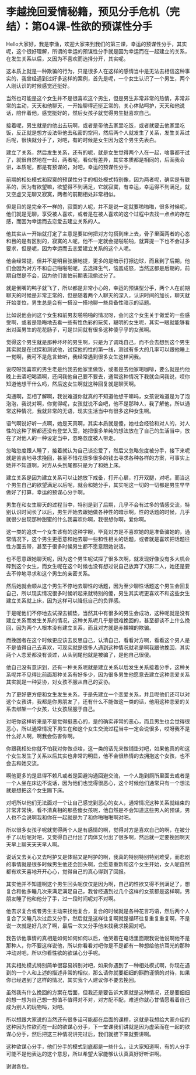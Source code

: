 # 李越挽回爱情秘籍，预见分手危机（完结）：第04课-性欲的预谋性分手

Hello大家好，我是李渔，欢迎大家来到我们的第三课，幸运的预谋性分手，其实呢，这个很好理解，所谓的幸运的预谋性分手就是因为幸运而在一起建立的关系，在发生关系以后，又因为不喜欢而选择分开，其实呢。

这本质上就是一种欺骗的行为，只是很多人在这样的感情当中是无法去相信这种事实的，我曾经遇到过好多这样的案例，首先是呢，一个女生认识了一个男生，两个人刚认识的时候感觉还挺好。

当然也可能是这个女生并不是很喜欢这个男生，但是男生非常非常的热情，非常非常的主动，天天和他聊天，一开始聊得还挺正常的，关心体贴呵护，天天和他说话，陪伴着他，感觉挺好的，然后女孩子就觉得男生挺喜欢自己。

接着呢，男生就是约他出去玩啊，或者是带他去家里吃饭，或者就要去他家里吃饭，反正就是想方设法带他去私密的空间，然后两个人就发生了关系，发生关系过后呢，很快就分手了，对吧，有的时候是女生因为这个男生先表白。

建立了关系，然后发生关系，还有的呢，就是女生觉得两个人在一起，啥事都干过了，就很自然地在一起，两者呢，看似有差异，其实本质都是相同的，后面我会讲，本质呢，都是有预谋的，对吧，幸运的预谋性分手。

前期的相处模式和寂寞的预谋性分手的相处模式特别像，因为两者呢，确实是有联系的，因为有欲望嘛，欲望得不到满足，它就寂寞，有幸运，幸运得不到满足，就又空虚又无聊又寂寞，两者的前期相处非常相似。

但是目的是完全不一样的，寂寞的人呢，并不是说一定就要啪啪啪，很多时候呢，他们就是无聊，享受被人喜欢，或者是在被人喜欢的这个过程中去找一点点的存在感，而因为幸运而去恋爱去建立关系的人。

他其实从一开始就打定了主意是要如何把对方勾搭到床上去，骨子里面两者的心态和目的是有区别的，寂寞的人呢，他不一定就会提啪啪啪，就算提一下也不会过多要求，但是呢，因为幸运而去恋爱建立关系的这个人呢。

他会经常提，但并不是明目张胆地提，更多的是暗示打擦边球，而且到了后期，他们会因为对方不和自己啪啪啪呢，去选择生气，恼羞成怒，当然这都是后期的，前期自然是不会，因为他们害怕前期表现偷过分了。

就是倒嘴的鸭子就飞了，所以都是非常小心的，幸运的预谋型分手，两个人在前期聊天的时候是非常正常的，但是随着两个人聊天的深入，认识时间的加长，聊天就开始变位，男生总是会有一搭没一搭地聊一些具备性暗示的话题。

比如说他会问这个女生和前男友啪啪啪的情况呀，会问这个女生关于做爱的一些感受啊，或者是隐晦地去看一些有性色彩的玩笑，聪明的女生呢，其实一眼就能够看出对面男生的花花肠子，可是世间就有很多这种傻乎乎的女孩啊。

觉得这个男生就是那种坏坏的男生啊，只是为了调戏自己，而不会去想到这个男生其实就是在试探和测试他，试探他的性的第一线，测试有多大的几率可以跟他睡上一觉啊，我可不是危言耸听，我经常遇到很多女生这样问我。

说哎呀我喜欢的男生老是约我去他家里做饭，或者是去他家喝咖啡，要么就是约他晚上去酒吧喝酒啊，还问我他自己要不要去，通常这种情况下我就会问我说，哎你知道他想干什么吗，然后这女生啊就这种回复就是聊天啊。

沟通啊，互相了解啊，我说难道你就真的不知道他想干嘛吗，女孩说难道是为了泡泡泡，我说对啊，你觉得呢，女孩就说不会吧，他不是那种人，我了解他，所以通常这种情况，我就非常的无语，现实生活当中有很多这种女生啊。

语气啊说好听一点啊，她是天真啊，其实本质就是傻，她社会经验和对人的，对人性的这种了解都还没有登堂入室，她把很多单纯的想法放在了自己的生活当中，放在了对他人的一种设定当中，忽略忽度被人带走。

忽略忽度跟人睡了，接着就认为自己谈恋爱了，然后又忽略忽度被分手，接下来呢就是苦苦地寻求挽回，甚至不惜花很多很多的钱去寻求各种各样的方案，可事实上她并不知道啊，对方从头到尾都只是为了和她上床。

建立关系是因为建立关系可以让她放下戒备，打开心扉，打开双腿，对吧，而当这个男生自己的欲望满足以后呢，就会和她分手，其实呢这一切的一切都是男生早早做好了打算，幸运的预谋心分手啊。

男生在和女生聊天的过程当中，特别是到了后期，几乎不会有过多的情感交流，特别认识时间长了以后，男生开始去跟她做各种性的暗示啊，性的话题的时候，几乎就很少出现那种甜蜜的什么我喜欢你啊，我很想你啊，爱你啊。

这一类的追求一个女生该有的这种字眼，毕竟对方是不喜欢她的是准备骗她的，通常情况下，这个男生更愿意和她去聊一些和性相关的话题，或者就是喜欢把话题往性方面去带，甚至于很多时候男生都不愿意跟她说话。

也不愿意跟她聊天呢，因为这个男生呢试探了很多次啊，就发现好像没有多大机会碎到这个女生，而女生呢在这个时候也没有想过说自己放弃了幻影二人，她还是要去不停地寻求和这个男生的亲密关系。

然后她就会顺从这个男生不停地去聊性的话题，因为至少聊性话题这个男生会回复自己，所以现实情况很多时候听起来就特别的傻，男生其实呢更喜欢不和这些女生建立关系就上床，因为这样可以降低自己的负罪感。

于是呢他们不停地去试探去铺垫，当然其中有很多的男生会成功，这种呢就是没有建立关系而发生关系的情况，这种关系呢几乎是很难挽回的，甚至都谈不上什么挽回，因为两个人根本没有建立关系，而且对方就是赤裸裸的欺骗。

而挽回者在这个时候更应该去反思自己，认清自己，看看对方啊，看看这个男人是不是值得自己去喜欢，可现实就是很多人遇到这种情况就老是啊我跟他挽回，其实两个人恋爱都没有谈过，从头到尾他就是被骗了，是他自己很傻。

他自己没有意识到，还有一种关系呢就是建立关系以后发生关系接着分手，这种关系呢并不见得比前面那种关系有好多少，因为很多男生他愿意去建立这种恋爱关系其实就是一种妥协，对女孩不服从自己的妥协。

为了更好更方便和女生发生关系，于是先建立一个恋爱关系，并且呢他们还可以对这个女孩讲，我都是你男朋友了，还有什么不能做这一类的话，他用这种恋爱的关系去绑架一个女孩，让女孩屈服于自己。

对吧你这样听来是不是觉得挺恶心的，是的确实非常的恶心，而且男生也会觉得很恶心，所以通常情况下男生在和这个女生交流过程当中一定会说很多，哎呀我不是什么好人啊，啊我会伤害你啊。

你跟我相处你就不怕我对你做点啥，这一类的话先来做铺垫对吧，如果他真的和这个女生发生了关系以后其实也非常的明显，他不会很热情的去拥抱这个女孩，也不会去和她交流。

啊他更多的是显得不赖凡或者是回避沟通回避交流，一个人跑到厕所里面去或者是一个人坐在床边不说话，因为他们也觉得很恶心，这个时候他们通常只有一个想法就是想把这个女生踢下床。

对吧所以他们无法面对一个让自己感觉到恶心的女人，通常情况这种关系就结束的非常非常快，看不清真相的那些傻女孩呢，他自然是不会知道这些男人的预谋，男人也不会说啊我和你在一起就是为了和你啪啪啪啊对吧。

所以很多女孩子呢就觉得两个人是有感情的啊，觉得对方是喜欢自己的啊，在被分手了以后呢对吧，又觉得自己付出了肉体又付出了很多啊，然后就一定要挽回啊天天早上聊天天天早人啊。

说话又去关心又去呵护又是体贴又是呵护的啊，我真的特别特别特别难受，而悲剧的事情就是很多时候男生他还会回头啊，会愿意重新和这个女生开始，女人呢自然都有欢天喜地开开心心，觉得自己的真心得到了回报。

其实他并不知道啊这个男生回头呢仅仅是因为啊，自己的性欲又得不到满足了，想复合和他多睡几次来满足满足自己，我曾经遇到过几个这样的女孩都是这样啊，男朋友睡了他和他分了手，过一段时间呢对不对啊。

他去求复合或者男生主动来找他复合，复合的时候就是各种花言巧语，然后两个人复合了又睡几次过后又分手，然后就是这样往复啊就是循环往复重复重复啊，不是说一次就是好几次了啊，最后一次又分手他来找我求挽回对吧。

我告诉他事情的真相是如何如何如何以后，他哭着在电话里面跟我说他说啊他不是那种人，你不要这样说他，所以你看看对吧你是不是都有一种想给他挤耳光的那种冲动对吧，所以你看性欲的欲谋心分手呢。

其实相处模式特别简单很容易辨别对吧，如果你遇到了一种相处模式啊，你现在遇到的一个人和上述的描述非常的相似，那么请你就要细细的斟酌谨慎的对待，如果你已经遇到了这样的情况，其实我个人建议你不要去挽回。

虽然我有什么挽回的方案在后面，但我还是要告诉大家就是这种情况，还是要细细的想一想为自己想一想值不值得对不对，对方配不配，难道你就心甘情愿看着自己成为别人的玩物吗，对吧。

所以想跟大家说的当然还有很多话可能都在后面的课程，这就是我想给大家介绍的这种因为性欲而在一起的欲谋心分手，下一堂课我们讲就是因为虚荣而在一起的欲谋心分手，然后把这三种情况讲完过后，我们就接下来就要讲啊。

这种欲谋心分手，他们分手的模式到底都是一些什么，让大家知道啊，有的人分手可能不是他表达的这个意思，所以希望大家能够认认真真好好听讲啊。

谢谢各位。
